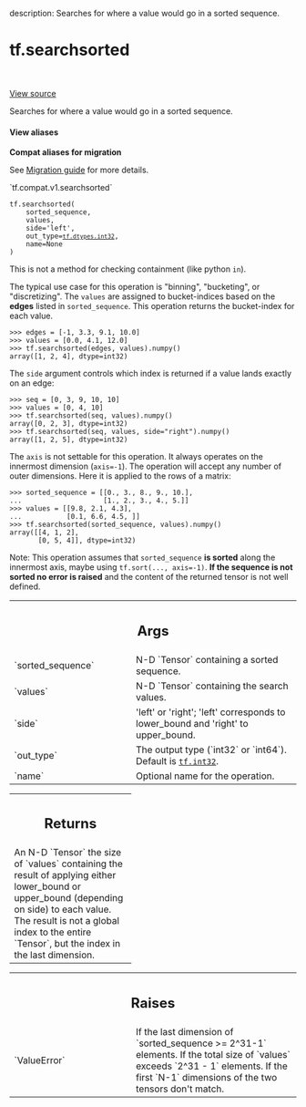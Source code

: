 description: Searches for where a value would go in a sorted sequence.

<div itemscope itemtype="http://developers.google.com/ReferenceObject">
<meta itemprop="name" content="tf.searchsorted" />
<meta itemprop="path" content="Stable" />
</div>

# tf.searchsorted

<!-- Insert buttons and diff -->

<table class="tfo-notebook-buttons tfo-api nocontent" align="left">

</table>

<a target="_blank" class="external" href="/code/stable/tensorflow/python/ops/array_ops.py">View source</a>



Searches for where a value would go in a sorted sequence.

<section class="expandable">
  <h4 class="showalways">View aliases</h4>
  <p>
<b>Compat aliases for migration</b>
<p>See
<a href="https://www.tensorflow.org/guide/migrate">Migration guide</a> for
more details.</p>
<p>`tf.compat.v1.searchsorted`</p>
</p>
</section>

<pre class="devsite-click-to-copy prettyprint lang-py tfo-signature-link">
<code>tf.searchsorted(
    sorted_sequence,
    values,
    side=&#x27;left&#x27;,
    out_type=<a href="../tf/dtypes.md#int32"><code>tf.dtypes.int32</code></a>,
    name=None
)
</code></pre>



<!-- Placeholder for "Used in" -->

This is not a method for checking containment (like python `in`).

The typical use case for this operation is "binning", "bucketing", or
"discretizing". The `values` are assigned to bucket-indices based on the
**edges** listed in `sorted_sequence`. This operation
returns the bucket-index for each value.

```
>>> edges = [-1, 3.3, 9.1, 10.0]
>>> values = [0.0, 4.1, 12.0]
>>> tf.searchsorted(edges, values).numpy()
array([1, 2, 4], dtype=int32)
```

The `side` argument controls which index is returned if a value lands exactly
on an edge:

```
>>> seq = [0, 3, 9, 10, 10]
>>> values = [0, 4, 10]
>>> tf.searchsorted(seq, values).numpy()
array([0, 2, 3], dtype=int32)
>>> tf.searchsorted(seq, values, side="right").numpy()
array([1, 2, 5], dtype=int32)
```

The `axis` is not settable for this operation. It always operates on the
innermost dimension (`axis=-1`). The operation will accept any number of
outer dimensions. Here it is applied to the rows of a matrix:

```
>>> sorted_sequence = [[0., 3., 8., 9., 10.],
...                    [1., 2., 3., 4., 5.]]
>>> values = [[9.8, 2.1, 4.3],
...           [0.1, 6.6, 4.5, ]]
>>> tf.searchsorted(sorted_sequence, values).numpy()
array([[4, 1, 2],
       [0, 5, 4]], dtype=int32)
```

Note: This operation assumes that `sorted_sequence` **is sorted** along the
innermost axis, maybe using `tf.sort(..., axis=-1)`. **If the sequence is not
sorted no error is raised** and the content of the returned tensor is not well
defined.

<!-- Tabular view -->
 <table class="responsive fixed orange">
<colgroup><col width="214px"><col></colgroup>
<tr><th colspan="2"><h2 class="add-link">Args</h2></th></tr>

<tr>
<td>
`sorted_sequence`
</td>
<td>
N-D `Tensor` containing a sorted sequence.
</td>
</tr><tr>
<td>
`values`
</td>
<td>
N-D `Tensor` containing the search values.
</td>
</tr><tr>
<td>
`side`
</td>
<td>
'left' or 'right'; 'left' corresponds to lower_bound and 'right' to
upper_bound.
</td>
</tr><tr>
<td>
`out_type`
</td>
<td>
The output type (`int32` or `int64`).  Default is <a href="../tf.md#int32"><code>tf.int32</code></a>.
</td>
</tr><tr>
<td>
`name`
</td>
<td>
Optional name for the operation.
</td>
</tr>
</table>



<!-- Tabular view -->
 <table class="responsive fixed orange">
<colgroup><col width="214px"><col></colgroup>
<tr><th colspan="2"><h2 class="add-link">Returns</h2></th></tr>
<tr class="alt">
<td colspan="2">
An N-D `Tensor` the size of `values` containing the result of applying
either lower_bound or upper_bound (depending on side) to each value.  The
result is not a global index to the entire `Tensor`, but the index in the
last dimension.
</td>
</tr>

</table>



<!-- Tabular view -->
 <table class="responsive fixed orange">
<colgroup><col width="214px"><col></colgroup>
<tr><th colspan="2"><h2 class="add-link">Raises</h2></th></tr>

<tr>
<td>
`ValueError`
</td>
<td>
If the last dimension of `sorted_sequence >= 2^31-1` elements.
If the total size of `values` exceeds `2^31 - 1` elements.
If the first `N-1` dimensions of the two tensors don't match.
</td>
</tr>
</table>

